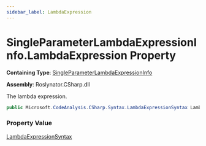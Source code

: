 ```yaml
---
sidebar_label: LambdaExpression
---
```


# SingleParameterLambdaExpressionInfo\.LambdaExpression Property

**Containing Type**: [SingleParameterLambdaExpressionInfo](../index.md)

**Assembly**: Roslynator\.CSharp\.dll

  
The lambda expression\.

```csharp
public Microsoft.CodeAnalysis.CSharp.Syntax.LambdaExpressionSyntax LambdaExpression { get; }
```

### Property Value

[LambdaExpressionSyntax](https://docs.microsoft.com/en-us/dotnet/api/microsoft.codeanalysis.csharp.syntax.lambdaexpressionsyntax)

